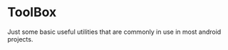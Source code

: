 # ToolBox
Just some basic useful utilities that are commonly in use in most android projects.















